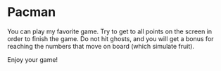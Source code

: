 # Pacman

You can play my favorite game.
Try to get to all points on the screen in order to finish the game.
Do not hit ghosts, and you will get a bonus for reaching the numbers that move on board (which simulate fruit).

Enjoy your game!
